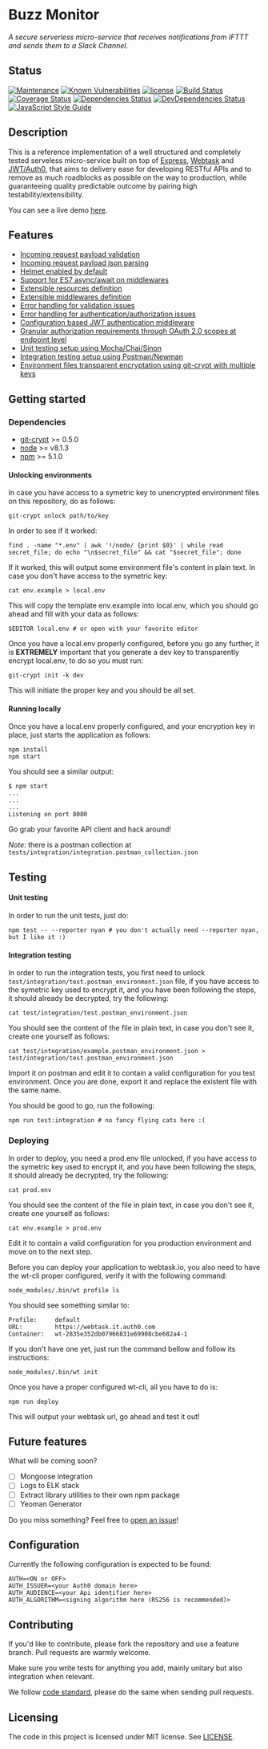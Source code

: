 # Buzz Monitor
*A secure serverless micro-service that receives notifications from IFTTT and sends them to a Slack Channel.*

## Status

[![Maintenance](https://img.shields.io/maintenance/yes/2017.svg?style=flat-square)](https://github.com/devlucas/buzz-monitor/commits/master)
[![Known Vulnerabilities](https://snyk.io/test/github/devlucas/buzz-monitor/badge.svg?style=flat-square)](https://snyk.io/test/github/devlucas/buzz-monitor)
[![license](https://img.shields.io/github/license/devlucas/buzz-monitor.svg?style=flat-square)](https://github.com/devlucas/buzz-monitor/blob/master/LICENSE)
[![Build Status](https://img.shields.io/travis/devlucas/buzz-monitor.svg?style=flat-square&maxAge=0)](https://travis-ci.org/devlucas/buzz-monitor)
[![Coverage Status](https://img.shields.io/coveralls/devlucas/buzz-monitor.svg?style=flat-square&maxAge=0)](https://coveralls.io/github/devlucas/buzz-monitor?branch=master)
[![Dependencies Status](https://img.shields.io/david/devlucas/buzz-monitor.svg?style=flat-square&maxAge=360)](https://david-dm.org/devlucas/buzz-monitor)
[![DevDependencies Status](https://img.shields.io/david/dev/devlucas/buzz-monitor.svg?style=flat-square&maxAge=360)](https://david-dm.org/devlucas/buzz-monitor?type=dev)
[![JavaScript Style Guide](https://img.shields.io/badge/code_style-standard-brightgreen.svg?style=flat-square)](https://standardjs.com)

## Description

This is a reference implementation of a well structured and completely tested serveless micro-service built on top of [Express](http://expressjs.com/), [Webtask](https://webtask.io) and [JWT/Auth0](https://auth0.com), that aims to delivery ease for developing RESTful APIs and to remove as much roadblocks as possible on the way to production, while guaranteeing quality predictable outcome by pairing high testability/extensibility.

You can see a live demo [here](https://wt-2835e325db07479831e69908cbe682a4-0.run.webtask.io/buzz-monitor).

## Features

- [Incoming request payload validation]()
- [Incoming request payload json parsing]()
- [Helmet enabled by default]()
- [Support for ES7 async/await on middlewares]()
- [Extensible resources definition]()
- [Extensible middlewares definition]()
- [Error handling for validation issues]()
- [Error handling for authentication/authorization issues]()
- [Configuration based JWT authentication middleware]()
- [Granular authorization requirements through OAuth 2.0 scopes at endpoint level]()
- [Unit testing setup using Mocha/Chai/Sinon]()
- [Integration testing setup using Postman/Newman]()
- [Environment files transparent encryptation using git-crypt with multiple keys]()

## Getting started

### Dependencies

- [git-crypt](https://github.com/AGWA/git-crypt) >= 0.5.0
- [node](https://nodejs.org/en/) >= v8.1.3
- [npm](https://www.npmjs.com/) >= 5.1.0

#### Unlocking environments

In case you have access to a symetric key to unencrypted environment files on this repository, do as follows:
```shell
git-crypt unlock path/to/key
```

In order to see if it worked:
```shell
find . -name "*.env" | awk '!/node/ {print $0}' | while read secret_file; do echo "\n$secret_file" && cat "$secret_file"; done
```

If it worked, this will output some environment file's content in plain text. In case you don't have access to the symetric key:
```shell
cat env.example > local.env
```

This will copy the template env.example into local.env, which you should go ahead and fill with your data as follows:
```shell
$EDITOR local.env # or open with your favorite editor
```

Once you have a local.env properly configured, before you go any further, it is **EXTREMELY** important that you generate a dev key to transparently encrypt local.env, to do so you must run:
```shell
git-crypt init -k dev
```

This will initiate the proper key and you should be all set.

#### Running locally

Once you have a local.env properly configured, and your encryption key in place, just starts the application as follows:
```shell
npm install
npm start
```

You should see a similar output:
```shell
$ npm start
...
...
...
Listening on port 8080
```

Go grab your favorite API client and hack around!

*Note*: there is a postman collection at ```tests/integration/integration.postman_collection.json```

## Testing

#### Unit testing

In order to run the unit tests, just do:
```shell
npm test -- --reporter nyan # you don't actually need --reporter nyan, but I like it :)
```

#### Integration testing

In order to run the integration tests, you first need to unlock `test/integration/test.postman_environment.json` file, if you have access to the symetric key used to encrypt it, and you have been following the steps, it should already be decrypted, try the following:
```shell
cat test/integration/test.postman_environment.json
```

You should see the content of the file in plain text, in case you don't see it, create one yourself as follows:
```shell
cat test/integration/example.postman_environment.json > test/integration/test.postman_environment.json
```

Import it on postman and edit it to contain a valid configuration for you test environment. Once you are done, export it and replace the existent file with the same name.

You should be good to go, run the following:
```shell
npm run test:integration # no fancy flying cats here :(
```

### Deploying
In order to deploy, you need a prod.env file unlocked, if you have access to the symetric key used to encrypt it, and you have been following the steps, it should already be decrypted, try the following:
```shell
cat prod.env
```

You should see the content of the file in plain text, in case you don't see it, create one yourself as follows:
```shell
cat env.example > prod.env
```

Edit it to contain a valid configuration for you production environment and move on to the next step.

Before you can deploy your application to webtask.io, you also need to have the wt-cli proper configured, verify it with the following command:
```shell
node_modules/.bin/wt profile ls
```

You should see something similar to:
```shell
Profile:     default
URL:         https://webtask.it.auth0.com
Container:   wt-2835e352db07966831e69908cbe682a4-1
```

If you don't have one yet, just run the command bellow and follow its instructions:
```shell
node_modules/.bin/wt init
```

Once you have a proper configured wt-cli, all you have to do is:
```shell
npm run deploy
```

This will output your webtask url, go ahead and test it out!

## Future features

What will be coming soon?
- [ ] Mongoose integration
- [ ] Logs to ELK stack
- [ ] Extract library utilities to their own npm package
- [ ] Yeoman Generator

Do you miss something? Feel free to [open an issue](https://github.com/devlucas/buzz-monitor/issues)!

## Configuration

Currently the following configuration is expected to be found:
```shell
AUTH=<ON or OFF>
AUTH_ISSUER=<your Auth0 domain here>
AUTH_AUDIENCE=<your Api identifier here>
AUTH_ALGORITHM=<signing algorithm here (RS256 is recommended)>
```

## Contributing

If you'd like to contribute, please fork the repository and use a feature
branch. Pull requests are warmly welcome.

Make sure you write tests for anything you add, mainly unitary but also integration when relevant.

We follow [code standard](https://standardjs.com), please do the same when sending pull requests.

## Licensing

The code in this project is licensed under MIT license. See [LICENSE](LICENSE).

